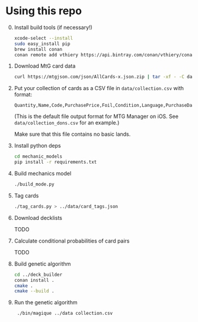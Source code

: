 # Using this repo

0. Install build tools (if necessary!)

	```bash
	xcode-select --install
	sudo easy_install pip
	brew install conan
	conan remote add vthiery https://api.bintray.com/conan/vthiery/conan-packages
	```

1. Download MtG card data

   ```bash
   curl https://mtgjson.com/json/AllCards-x.json.zip | tar -xf - -C data
   ```

2. Put your collection of cards as a CSV file in `data/collection.csv` with format:

    ```
    Quantity,Name,Code,PurchasePrice,Foil,Condition,Language,PurchaseData
    ```

    (This is the default file output format for MTG Manager on iOS. See `data/collection_dons.csv` for an example.)

    Make sure that this file contains no basic lands.

3. Install python deps

    ```bash
    cd mechanic_models
    pip install -r requirements.txt
    ```

4. Build mechanics model

   ```bash
   ./build_mode.py
   ```

5. Tag cards

   ```bash
   ./tag_cards.py > ../data/card_tags.json
   ```

6. Download decklists

   TODO

7. Calculate conditional probabilities of card pairs

   TODO

8. Build genetic algorithm

   ```bash
   cd ../deck_builder
   conan install .
   cmake .
   cmake --build .
   ```

9. Run the genetic algorithm

   ```bash
    ./bin/magique ../data collection.csv
    ```
